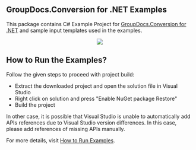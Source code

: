 ## GroupDocs.Conversion for .NET Examples

This package contains C# Example Project for [GroupDocs.Conversion for .NET](https://products.groupdocs.com/conversion/net) and sample input templates used in the examples.

<p align="center">
  <a title="Download complete GroupDocs.Conversion for .NET Example source code" href="https://github.com/groupdocs-conversion/GroupDocs.Conversion-for-.NET/archive/master.zip">
	<img src="https://raw.github.com/AsposeExamples/java-examples-dashboard/master/images/downloadZip-Button-Large.png" />
  </a>
</p>

## How to Run the Examples?

Follow the given steps to proceed with project build:

* Extract the downloaded project and open the solution file in Visual Studio
* Right click on solution and press "Enable NuGet package Restore"
* Build the project

In other case, it is possible that Visual Studio is unable to automatically add APIs references due to Visual Studio version differences. In this case, please add references of missing APIs manually.

For more details, visit  [How to Run Examples](https://docs.groupdocs.com/display/conversionnet/How+to+Run+Examples).
